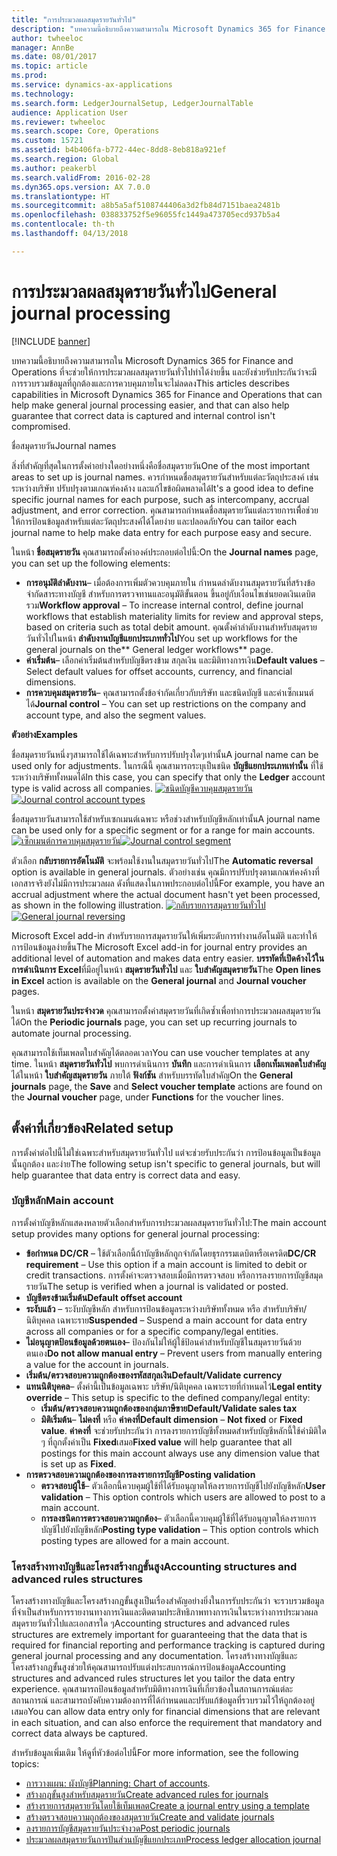 ```yaml
---
title: "การประมวลผลสมุดรายวันทั่วไป"
description: "บทความนี้อธิบายถึงความสามารถใน Microsoft Dynamics 365 for Finance and Operations ที่จะช่วยให้การประมวลผลสมุดรายวันทั่วไปทำได้ง่ายขึ้น และยังช่วยรับประกันว่าจะมีการรวบรวมข้อมูลที่ถูกต้องและการควบคุมภายในจะไม่ลดลง"
author: twheeloc
manager: AnnBe
ms.date: 08/01/2017
ms.topic: article
ms.prod: 
ms.service: dynamics-ax-applications
ms.technology: 
ms.search.form: LedgerJournalSetup, LedgerJournalTable
audience: Application User
ms.reviewer: twheeloc
ms.search.scope: Core, Operations
ms.custom: 15721
ms.assetid: b4b406fa-b772-44ec-8dd8-8eb818a921ef
ms.search.region: Global
ms.author: peakerbl
ms.search.validFrom: 2016-02-28
ms.dyn365.ops.version: AX 7.0.0
ms.translationtype: HT
ms.sourcegitcommit: a8b5a5af5108744406a3d2fb84d7151baea2481b
ms.openlocfilehash: 038833752f5e96055fc1449a473705ecd937b5a4
ms.contentlocale: th-th
ms.lasthandoff: 04/13/2018

---
```


# <a name="general-journal-processing"></a><span data-ttu-id="f7724-103">การประมวลผลสมุดรายวันทั่วไป</span><span class="sxs-lookup"><span data-stu-id="f7724-103">General journal processing</span></span>

[!INCLUDE [banner](../includes/banner.md)]

<span data-ttu-id="f7724-104">บทความนี้อธิบายถึงความสามารถใน Microsoft Dynamics 365 for Finance and Operations ที่จะช่วยให้การประมวลผลสมุดรายวันทั่วไปทำได้ง่ายขึ้น และยังช่วยรับประกันว่าจะมีการรวบรวมข้อมูลที่ถูกต้องและการควบคุมภายในจะไม่ลดลง</span><span class="sxs-lookup"><span data-stu-id="f7724-104">This articles describes capabilities in Microsoft Dynamics 365 for Finance and Operations that can help make general journal processing easier, and that can also help guarantee that correct data is captured and internal control isn't compromised.</span></span>  

<span data-ttu-id="f7724-105">ชื่อสมุดรายวัน</span><span class="sxs-lookup"><span data-stu-id="f7724-105">Journal names</span></span>

<span data-ttu-id="f7724-106">สิ่งที่สำคัญที่สุดในการตั้งค่าอย่างใดอย่างหนึ่งคือชื่อสมุดรายวัน</span><span class="sxs-lookup"><span data-stu-id="f7724-106">One of the most important areas to set up is journal names.</span></span> <span data-ttu-id="f7724-107">ควรกำหนดชื่อสมุดรายวันสำหรับแต่ละวัตถุประสงค์ เช่นระหว่างบริษัท ปรับปรุงตามเกณฑ์คงค้าง และแก้ไขข้อผิดพลาดได้</span><span class="sxs-lookup"><span data-stu-id="f7724-107">It's a good idea to define specific journal names for each purpose, such as intercompany, accrual adjustment, and error correction.</span></span> <span data-ttu-id="f7724-108">คุณสามารถกำหนดชื่อสมุดรายวันแต่ละรายการเพื่ิอช่วยให้การป้อนข้อมูลสำหรับแต่ละวัตถุประสงค์ได้โดยง่าย และปลอดภัย</span><span class="sxs-lookup"><span data-stu-id="f7724-108">You can tailor each journal name to help make data entry for each purpose easy and secure.</span></span> 

<span data-ttu-id="f7724-109">ในหน้า **ชื่อสมุดรายวัน** คุณสามารถตั้งค่าองค์ประกอบต่อไปนี้:</span><span class="sxs-lookup"><span data-stu-id="f7724-109">On the **Journal names** page, you can set up the following elements:</span></span>

-   <span data-ttu-id="f7724-110">**การอนุมัติลำดับงาน**– เมื่อต้องการเพิ่มตัวควบคุมภายใน กำหนดลำดับงานสมุดรายวันที่สร้างข้อจำกัดสาระทางบัญชี สำหรับการตรวจทานและอนุมัติขั้นตอน ขึ้นอยู่กับเงื่อนไขเช่นยอดเงินเดบิตรวม</span><span class="sxs-lookup"><span data-stu-id="f7724-110">**Workflow approval** – To increase internal control, define journal workflows that establish materiality limits for review and approval steps, based on criteria such as total debit amount.</span></span> <span data-ttu-id="f7724-111">คุณตั้งค่าลำดับงานสำหรับสมุดรายวันทั่วไปในหน้า **ลำดับงานบัญชีแยกประเภททั่วไป**</span><span class="sxs-lookup"><span data-stu-id="f7724-111">You set up workflows for the general journals on the** General ledger workflows** page.</span></span>
-   <span data-ttu-id="f7724-112">**ค่าเริ่มต้น**– เลือกค่าเริ่มต้นสำหรับบัญชีตรงข้าม สกุลเงิน และมิติทางการเงิน</span><span class="sxs-lookup"><span data-stu-id="f7724-112">**Default values** – Select default values for offset accounts, currency, and financial dimensions.</span></span>
-   <span data-ttu-id="f7724-113">**การควบคุมสมุดรายวัน**– คุณสามารถตั้งข้อจำกัดเกี่ยวกับบริษัท และชนิดบัญชี และค่าเซ็กเมนต์ได้</span><span class="sxs-lookup"><span data-stu-id="f7724-113">**Journal control** – You can set up restrictions on the company and account type, and also the segment values.</span></span> 

<span data-ttu-id="f7724-114">**ตัวอย่าง**</span><span class="sxs-lookup"><span data-stu-id="f7724-114">**Examples**</span></span>

<span data-ttu-id="f7724-115">ชื่อสมุดรายวันหนึ่งๆสามารถใช้ได้เฉพาะสำหรับการปรับปรุงใดๆเท่านั้น</span><span class="sxs-lookup"><span data-stu-id="f7724-115">A journal name can be used only for adjustments.</span></span> <span data-ttu-id="f7724-116">ในกรณีนี้ คุณสามารถระบุเป็นชนิด **บัญชีแยกประเภทเท่านั้น** ที่ใช้ระหว่างบริษัททั้งหมดได้</span><span class="sxs-lookup"><span data-stu-id="f7724-116">In this case, you can specify that only the **Ledger** account type is valid across all companies.</span></span> <span data-ttu-id="f7724-117">[![ชนิดบัญชีควบคุมสมุดรายวัน](./media/journal-control-account-types1.png)](./media/journal-control-account-types1.png)</span><span class="sxs-lookup"><span data-stu-id="f7724-117">[![Journal control account types](./media/journal-control-account-types1.png)](./media/journal-control-account-types1.png)</span></span>

<span data-ttu-id="f7724-118">ชื่อสมุดรายวันสามารถใช้สำหรับเซกเมนต์เฉพาะ หรือช่วงสำหรับบัญชีหลักเท่านั้น</span><span class="sxs-lookup"><span data-stu-id="f7724-118">A journal name can be used only for a specific segment or for a range for main accounts.</span></span> <span data-ttu-id="f7724-119">[![เซ็กเมนต์การควบคุมสมุดรายวัน](./media/journal-control-segment1.png)](./media/journal-control-segment1.png)</span><span class="sxs-lookup"><span data-stu-id="f7724-119">[![Journal control segment](./media/journal-control-segment1.png)](./media/journal-control-segment1.png)</span></span>

<span data-ttu-id="f7724-120">ตัวเลือก **กลับรายการอัตโนมัติ** จะพร้อมใช้งานในสมุดรายวันทั่วไป</span><span class="sxs-lookup"><span data-stu-id="f7724-120">The **Automatic reversal** option is available in general journals.</span></span> <span data-ttu-id="f7724-121">ตัวอย่างเช่น คุณมีการปรับปรุงตามเกณฑ์คงค้างที่เอกสารจริงยังไม่มีการประมวลผล ดังที่แสดงในภาพประกอบต่อไปนี้</span><span class="sxs-lookup"><span data-stu-id="f7724-121">For example, you have an accrual adjustment where the actual document hasn't yet been processed, as shown in the following illustration.</span></span>
<span data-ttu-id="f7724-122">[![กลับรายการสมุดรายวันทั่วไป](./media/general-journal-reversing1.png)](./media/general-journal-reversing1.png)</span><span class="sxs-lookup"><span data-stu-id="f7724-122">[![General journal reversing](./media/general-journal-reversing1.png)](./media/general-journal-reversing1.png)</span></span> 

<span data-ttu-id="f7724-123">Microsoft Excel add-in สำหรับรายการสมุดรายวันให้เพิ่มระดับการทำงานอัตโนมัติ และทำให้การป้อนข้อมูลง่ายขึ้น</span><span class="sxs-lookup"><span data-stu-id="f7724-123">The Microsoft Excel add-in for journal entry provides an additional level of automation and makes data entry easier.</span></span> <span data-ttu-id="f7724-124">**บรรทัดที่เปิดค้างไว้ในการดำเนินการ Excel**ที่มีอยู่ในหน้า **สมุดรายวันทั่วไป** และ **ใบสำคัญสมุดรายวัน**</span><span class="sxs-lookup"><span data-stu-id="f7724-124">The **Open lines in Excel** action is available on the **General journal** and **Journal voucher** pages.</span></span> 

<span data-ttu-id="f7724-125">ในหน้า **สมุดรายวันประจำงวด** คุณสามารถตั้งค่าสมุดรายวันที่เกิดซ้ำเพื่อทำการประมวลผลสมุดรายวันได้</span><span class="sxs-lookup"><span data-stu-id="f7724-125">On the **Periodic journals** page, you can set up recurring journals to automate journal processing.</span></span> 

<span data-ttu-id="f7724-126">คุณสามารถใช้เท็มเพลตใบสำคัญได้ตลอดเวลา</span><span class="sxs-lookup"><span data-stu-id="f7724-126">You can use voucher templates at any time.</span></span> <span data-ttu-id="f7724-127">ในหน้า **สมุดรายวันทั่วไป** พบการดำเนินการ **บันทึก** และการดำเนินการ **เลือกเท็มเพลตใบสำคัญ** ได้ในหน้า  **ใบสำคัญสมุดรายวัน** ภายใต้ **ฟังก์ชัน** สำหรับบรรทัดใบสำคัญ</span><span class="sxs-lookup"><span data-stu-id="f7724-127">On the **General journals** page, the **Save** and **Select voucher template** actions are found on the **Journal voucher** page, under **Functions** for the voucher lines.</span></span>

## <a name="related-setup"></a><span data-ttu-id="f7724-128">ตั้งค่าที่เกี่ยวข้อง</span><span class="sxs-lookup"><span data-stu-id="f7724-128">Related setup</span></span>
<span data-ttu-id="f7724-129">การตั้งค่าต่อไปนี้ไม่ใช่เฉพาะสำหรับสมุดรายวันทั่วไป แต่จะช่วยรับประกันว่า การป้อนข้อมูลเป็นข้อมูลนั้นถูกต้อง และง่าย</span><span class="sxs-lookup"><span data-stu-id="f7724-129">The following setup isn't specific to general journals, but will help guarantee that data entry is correct data and easy.</span></span>

### <a name="main-account"></a><span data-ttu-id="f7724-130">บัญชีหลัก</span><span class="sxs-lookup"><span data-stu-id="f7724-130">Main account</span></span>

<span data-ttu-id="f7724-131">การตั้งค่าบัญชีหลักแสดงหลายตัวเลือกสำหรับการประมวลผลสมุดรายวันทั่วไป:</span><span class="sxs-lookup"><span data-stu-id="f7724-131">The main account setup provides many options for general journal processing:</span></span>

-   <span data-ttu-id="f7724-132">**ข้อกำหนด DC/CR** – ใช้ตัวเลือกนี้ถ้าบัญชีหลักถูกจำกัดโดยธุรกรรมเดบิตหรือเครดิต</span><span class="sxs-lookup"><span data-stu-id="f7724-132">**DC/CR requirement** – Use this option if a main account is limited to debit or credit transactions.</span></span> <span data-ttu-id="f7724-133">การตั้งค่าจะตรวจสอบเมื่อมีการตรวจสอบ หรือการลงรายการบัญชีสมุดรายวัน</span><span class="sxs-lookup"><span data-stu-id="f7724-133">The setup is verified when a journal is validated or posted.</span></span>
-   <span data-ttu-id="f7724-134">**บัญชีตรงข้ามเริ่มต้น**</span><span class="sxs-lookup"><span data-stu-id="f7724-134">**Default offset account**</span></span>
-   <span data-ttu-id="f7724-135">**ระงับแล้ว** – ระงับบัญชีหลัก สำหรับการป้อนข้อมูลระหว่างบริษัททั้งหมด หรือ สำหรับบริษัท/นิติบุคคล เฉพาะราย</span><span class="sxs-lookup"><span data-stu-id="f7724-135">**Suspended** – Suspend a main account for data entry across all companies or for a specific company/legal entities.</span></span>
-   <span data-ttu-id="f7724-136">**ไม่อนุญาตป้อนข้อมูลด้วยตนเอง**– ป้องกันไม่ให้ผู้ใช้ป้อนค่าสำหรับบัญชีในสมุดรายวันด้วยตนเอง</span><span class="sxs-lookup"><span data-stu-id="f7724-136">**Do not allow manual entry** – Prevent users from manually entering a value for the account in journals.</span></span>
-   <span data-ttu-id="f7724-137">**เริ่มต้น/ตรวจสอบความถูกต้องของรหัสสกุลเงิน**</span><span class="sxs-lookup"><span data-stu-id="f7724-137">**Default/Validate currency**</span></span>
-   <span data-ttu-id="f7724-138">**แทนนิติบุคคล**– ตั้งค่านี้เป็นข้อมูลเฉพาะ บริษัท/นิติบุคคล เฉพาะรายที่กำหนดไว้</span><span class="sxs-lookup"><span data-stu-id="f7724-138">**Legal entity override** – This setup is specific to the defined company/legal entity:</span></span>
    -   <span data-ttu-id="f7724-139">**เริ่มต้น/ตรวจสอบความถูกต้องของกลุ่มภาษีขาย**</span><span class="sxs-lookup"><span data-stu-id="f7724-139">**Default/Validate sales tax**</span></span>
    -   <span data-ttu-id="f7724-140">**มิติเริ่มต้น**– **ไม่คงที่** หรือ **ค่าคงที่**</span><span class="sxs-lookup"><span data-stu-id="f7724-140">**Default dimension** – **Not fixed** or **Fixed value**.</span></span> <span data-ttu-id="f7724-141">**ค่าคงที่** จะช่วยรับประกันว่า การลงรายการบัญชีทั้งหมดสำหรับบัญชีหลักนี้ใช้ค่ามิติใด ๆ ที่ถูกตั้งค่าเป็น **Fixed**เสมอ</span><span class="sxs-lookup"><span data-stu-id="f7724-141">**Fixed value** will help guarantee that all postings for this main account always use any dimension value that is set up as **Fixed**.</span></span>
-   <span data-ttu-id="f7724-142">**การตรวจสอบความถูกต้องของการลงรายการบัญชี**</span><span class="sxs-lookup"><span data-stu-id="f7724-142">**Posting validation**</span></span>
    -   <span data-ttu-id="f7724-143">**ตรวจสอบผู้ใช้**– ตัวเลือกนี้ควบคุมผู้ใช้ที่ได้รับอนุญาตให้ลงรายการบัญชีไปยังบัญชีหลัก</span><span class="sxs-lookup"><span data-stu-id="f7724-143">**User validation** – This option controls which users are allowed to post to a main account.</span></span>
    -   <span data-ttu-id="f7724-144">**การลงชนิดการตรวจสอบความถูกต้อง**– ตัวเลือกนี้ควบคุมผู้ใช้ที่ได้รับอนุญาตให้ลงรายการบัญชีไปยังบัญชีหลัก</span><span class="sxs-lookup"><span data-stu-id="f7724-144">**Posting type validation** – This option controls which posting types are allowed for a main account.</span></span>

### <a name="accounting-structures-and-advanced-rules-structures"></a><span data-ttu-id="f7724-145">โครงสร้างทางบัญชีและโครงสร้างกฎขั้นสูง</span><span class="sxs-lookup"><span data-stu-id="f7724-145">Accounting structures and advanced rules structures</span></span>

<span data-ttu-id="f7724-146">โครงสร้างทางบัญชีและโครงสร้างกฎขั้นสูงเป็นเรื่องสำคัญอย่างยิ่งในการรับประกันว่า จะรวบรวมข้อมูลที่จำเป็นสำหรับการรายงานทางการเงินและติดตามประสิทธิภาพทางการเงินในระหว่างการประมวลผลสมุดรายวันทั่วไปและเอกสารใด ๆ</span><span class="sxs-lookup"><span data-stu-id="f7724-146">Accounting structures and advanced rules structures are extremely important for guaranteeing that the data that is required for financial reporting and performance tracking is captured during general journal processing and any documentation.</span></span> <span data-ttu-id="f7724-147">โครงสร้างทางบัญชีและโครงสร้างกฎขั้นสูงช่วยให้คุณสามารถปรับแต่งประสบการณ์การป้อนข้อมูล</span><span class="sxs-lookup"><span data-stu-id="f7724-147">Accounting structures and advanced rules structures let you tailor the data entry experience.</span></span> <span data-ttu-id="f7724-148">คุณสามารถป้อนข้อมูลสำหรับมิติทางการเงินที่เกี่ยวข้องในสถานการณ์แต่ละสถานการณ์ และสามารถบังคับความต้องการที่ได้กำหนดและปรับแก้ข้อมูลที่รวบรวมไว้ให้ถูกต้องอยู่เสมอ</span><span class="sxs-lookup"><span data-stu-id="f7724-148">You can allow data entry only for financial dimensions that are relevant in each situation, and can also enforce the requirement that mandatory and correct data always be captured.</span></span>

<span data-ttu-id="f7724-149">สำหรับข้อมูลเพิ่มเติม ให้ดูที่หัวข้อต่อไปนี้</span><span class="sxs-lookup"><span data-stu-id="f7724-149">For more information, see the following topics:</span></span>
- <span data-ttu-id="f7724-150">[การวางแผน: ผังบัญชี](plan-chart-of-accounts.md)</span><span class="sxs-lookup"><span data-stu-id="f7724-150">[Planning: Chart of accounts](plan-chart-of-accounts.md).</span></span> 
- [<span data-ttu-id="f7724-151">สร้างกฎขั้นสูงสำหรับสมุดรายวัน</span><span class="sxs-lookup"><span data-stu-id="f7724-151">Create advanced rules for journals</span></span>](tasks/create-advanced-rules-journals.md)
- [<span data-ttu-id="f7724-152">สร้างรายการสมุดรายวันโดยใช้เท็มเพลต</span><span class="sxs-lookup"><span data-stu-id="f7724-152">Create a journal entry using a template</span></span>](tasks/create-journal-entry-template.md)
- [<span data-ttu-id="f7724-153">สร้างตรวจสอบความถูกต้องของสมุดรายวัน</span><span class="sxs-lookup"><span data-stu-id="f7724-153">Create and validate journals</span></span>](tasks/create-validate-journals.md)
- [<span data-ttu-id="f7724-154">ลงรายการบัญชีสมุดรายวันประจำงวด</span><span class="sxs-lookup"><span data-stu-id="f7724-154">Post periodic journals</span></span>](tasks/post-periodic-journals.md)
- [<span data-ttu-id="f7724-155">ประมวลผลสมุดรายวันการปันส่วนบัญชีแยกประเภท</span><span class="sxs-lookup"><span data-stu-id="f7724-155">Process ledger allocation journal</span></span>](tasks/process-ledger-allocation-journal.md)



